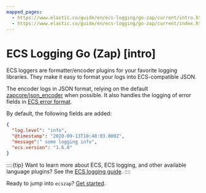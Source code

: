 ```yaml
---
mapped_pages:
  - https://www.elastic.co/guide/en/ecs-logging/go-zap/current/intro.html
  - https://www.elastic.co/guide/en/ecs-logging/go-zap/current/index.html
---
```


# ECS Logging Go (Zap) [intro]

ECS loggers are formatter/encoder plugins for your favorite logging libraries. They make it easy to format your logs into ECS-compatible JSON.

The encoder logs in JSON format, relying on the default [zapcore/json_encoder](https://github.com/uber-go/zap/blob/master/zapcore/json_encoder.go) when possible. It also handles the logging of error fields in [ECS error format](ecs://docs/reference/ecs-error.md).

By default, the following fields are added:

```json
{
  "log.level": "info",
  "@timestamp": "2020-09-13T10:48:03.000Z",
  "message":" some logging info",
  "ecs.version": "1.6.0"
}
```

::::{tip}
Want to learn more about ECS, ECS logging, and other available language plugins? See the [ECS logging guide](ecs-logging://docs/reference/intro.md).
::::


Ready to jump into `ecszap`? [Get started](/reference/setup.md).

